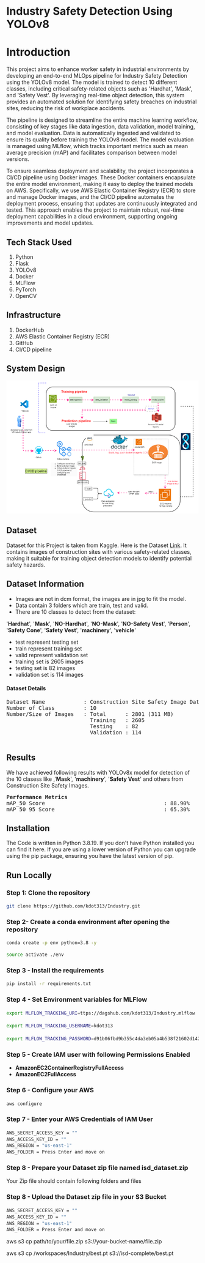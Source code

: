 # Industry Safety Detection Using YOLOv8

# Introduction

This project aims to enhance worker safety in industrial environments by developing an end-to-end MLOps pipeline for Industry Safety Detection using the YOLOv8 model. The model is trained to detect 10 different classes, including critical safety-related objects such as 'Hardhat', 'Mask', and 'Safety Vest'. By leveraging real-time object detection, this system provides an automated solution for identifying safety breaches on industrial sites, reducing the risk of workplace accidents.

The pipeline is designed to streamline the entire machine learning workflow, consisting of key stages like data ingestion, data validation, model training, and model evaluation. Data is automatically ingested and validated to ensure its quality before training the YOLOv8 model. The model evaluation is managed using MLflow, which tracks important metrics such as mean average precision (mAP) and facilitates comparison between model versions.

To ensure seamless deployment and scalability, the project incorporates a CI/CD pipeline using Docker images. These Docker containers encapsulate the entire model environment, making it easy to deploy the trained models on AWS. Specifically, we use AWS Elastic Container Registry (ECR) to store and manage Docker images, and the CI/CD pipeline automates the deployment process, ensuring that updates are continuously integrated and tested. This approach enables the project to maintain robust, real-time deployment capabilities in a cloud environment, supporting ongoing improvements and model updates.

## Tech Stack Used
1) Python
2) Flask
3) YOLOv8
4) Docker
5) MLFlow
6) PyTorch
7) OpenCV

## Infrastructure
1) DockerHub
2) AWS Elastic Container Registry (ECR)
3) GitHub
4) CI/CD pipeline

## System Design
![image](./assets/SystemDesign.png)

## Dataset

Dataset for this Project is taken from Kaggle. Here is the Dataset [Link](https://www.kaggle.com/datasets/snehilsanyal/construction-site-safety-image-dataset-roboflow). It contains images of construction sites with various safety-related classes, making it suitable for training object detection models to identify potential safety hazards.

## Dataset Information

* Images are not in dcm format, the images are in jpg to fit the model.
* Data contain 3 folders which are train, test and valid.
* There are 10 classes to detect from the dataset:


'**Hardhat**', '**Mask**', '**NO-Hardhat**', '**NO-Mask**', '**NO-Safety Vest**', '**Person**', '**Safety Cone**', '**Safety Vest**', '**machinery**', '**vehicle**'

* test represent testing set
* train represent training set
* valid represent validation set
* training set is 2605 images
* testing set is 82 images
* validation set is 114 images


#### Dataset Details<a id='dataset-details'></a>
<pre>
Dataset Name            : Construction Site Safety Image Dataset Roboflow
Number of Class         : 10
Number/Size of Images   : Total      : 2801 (311 MB)
                          Training   : 2605
                          Testing    : 82
                          Validation : 114 

</pre>
## Results<a id='results-'></a>
We have achieved following results with YOLOv8x model for detection of the 10 clasess like ,'**Mask**', '**machinery**', '**Safety Vest**' and others from Construction Site Safety Images.

<pre>
<b>Performance Metrics </b>
mAP_50 Score                                     : 88.90%
mAP_50_95 Score                                  : 65.30%
</pre>

## Installation
    
The Code is written in Python 3.8.19. If you don't have Python installed you can find it here. If you are using a lower version of Python you can upgrade using the pip package, ensuring you have the latest version of pip.

## Run Locally

### Step 1: Clone the repository
```bash
git clone https://github.com/kdot313/Industry.git
```
### Step 2- Create a conda environment after opening the repository
```bash
conda create -p env python=3.8 -y
```
```bash
source activate ./env
```
### Step 3 - Install the requirements
```bash
pip install -r requirements.txt
```

### Step 4 - Set Environment variables for MLFlow
```bash
export MLFLOW_TRACKING_URI=ttps://dagshub.com/kdot313/Industry.mlflow

export MLFLOW_TRACKING_USERNAME=kdot313

export MLFLOW_TRACKING_PASSWORD=d91b06fbd9b355c4da3eb05a4b538f21602d1421
```

### Step 5 - Create IAM user with following Permissions Enabled

* **AmazonEC2ContainerRegistryFullAccess**
* **AmazonEC2FullAccess**


### Step 6 - Configure your AWS
```bash
aws configure
```

### Step 7 - Enter your AWS Credentials of IAM User
```bash
AWS_SECRET_ACCESS_KEY = ""
AWS_ACCESS_KEY_ID = ""
AWS_REGION = "us-east-1"
AWS_FOLDER = Press Enter and move on
```

### Step 8 - Prepare your Dataset zip file named isd_dataset.zip
Your Zip file should contain following folders and files


### Step 8 - Upload the Dataset zip file in your S3 Bucket
```bash
AWS_SECRET_ACCESS_KEY = ""
AWS_ACCESS_KEY_ID = ""
AWS_REGION = "us-east-1"
AWS_FOLDER = Press Enter and move on
```

aws s3 cp path/to/your/file.zip s3://your-bucket-name/file.zip

aws s3 cp /workspaces/Industry/best.pt s3://isd-complete/best.pt